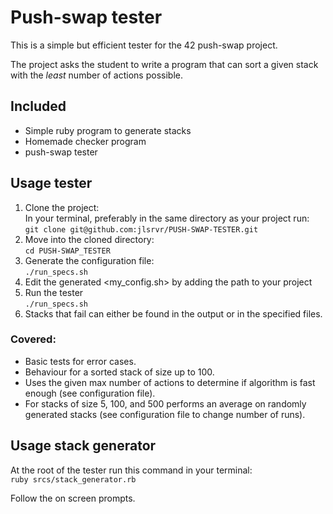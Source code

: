 # **Push-swap tester**

This is a simple but efficient tester for the 42 push-swap project.

The project asks the student to write a program that can sort a given stack with the _least_ number of actions possible.

## Included
- Simple ruby program to generate stacks
- Homemade checker program
- push-swap tester

## Usage tester
1. Clone the project:<br/>In your terminal, preferably in the same directory as your project run:<br/>`git clone git@github.com:jlsrvr/PUSH-SWAP-TESTER.git`
2. Move into the cloned directory:<br/>`cd PUSH-SWAP_TESTER`
3. Generate the configuration file:<br/>`./run_specs.sh`
4. Edit the generated <my_config.sh> by adding the path to your project
5. Run the tester<br/>`./run_specs.sh`
6. Stacks that fail can either be found in the output or in the specified files.

### Covered:
- Basic tests for error cases.
- Behaviour for a sorted stack of size up to 100.
- Uses the given max number of actions to determine if algorithm is fast enough (see configuration file).
- For stacks of size 5, 100, and 500 performs an average on randomly generated stacks (see configuration file to change number of runs).

## Usage stack generator
At the root of the tester run this command in your terminal:<br/>`ruby srcs/stack_generator.rb`

Follow the on screen prompts.

